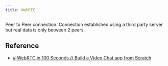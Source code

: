 ```yaml
---
title: WebRTC
---
```

Peer to Peer connection. Connection established using a third party server but real data is only between 2 peers. 

## Reference
- [# WebRTC in 100 Seconds // Build a Video Chat app from Scratch](https://youtu.be/WmR9IMUD_CY)